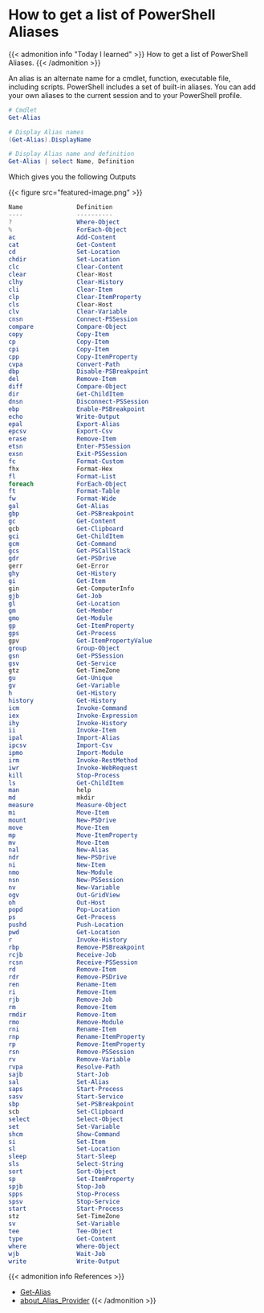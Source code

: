# How to get a list of PowerShell Aliases


{{< admonition info "Today I learned" >}}
How to get a list of PowerShell Aliases.
{{< /admonition >}}

<!--more-->

An alias is an alternate name for a cmdlet, function, executable file, including scripts. PowerShell includes a set of built-in aliases. You can add your own aliases to the current session and to your PowerShell profile.

```powershell
# Cmdlet
Get-Alias

# Display Alias names
(Get-Alias).DisplayName

# Display Alias name and definition
Get-Alias | select Name, Definition
```

Which gives you the following Outputs

{{< figure src="featured-image.png" >}}

```powershell
Name               Definition
----               ----------
?                  Where-Object
%                  ForEach-Object
ac                 Add-Content
cat                Get-Content
cd                 Set-Location
chdir              Set-Location
clc                Clear-Content
clear              Clear-Host
clhy               Clear-History
cli                Clear-Item
clp                Clear-ItemProperty
cls                Clear-Host
clv                Clear-Variable
cnsn               Connect-PSSession
compare            Compare-Object
copy               Copy-Item
cp                 Copy-Item
cpi                Copy-Item
cpp                Copy-ItemProperty
cvpa               Convert-Path
dbp                Disable-PSBreakpoint
del                Remove-Item
diff               Compare-Object
dir                Get-ChildItem
dnsn               Disconnect-PSSession
ebp                Enable-PSBreakpoint
echo               Write-Output
epal               Export-Alias
epcsv              Export-Csv
erase              Remove-Item
etsn               Enter-PSSession
exsn               Exit-PSSession
fc                 Format-Custom
fhx                Format-Hex
fl                 Format-List
foreach            ForEach-Object
ft                 Format-Table
fw                 Format-Wide
gal                Get-Alias
gbp                Get-PSBreakpoint
gc                 Get-Content
gcb                Get-Clipboard
gci                Get-ChildItem
gcm                Get-Command
gcs                Get-PSCallStack
gdr                Get-PSDrive
gerr               Get-Error
ghy                Get-History
gi                 Get-Item
gin                Get-ComputerInfo
gjb                Get-Job
gl                 Get-Location
gm                 Get-Member
gmo                Get-Module
gp                 Get-ItemProperty
gps                Get-Process
gpv                Get-ItemPropertyValue
group              Group-Object
gsn                Get-PSSession
gsv                Get-Service
gtz                Get-TimeZone
gu                 Get-Unique
gv                 Get-Variable
h                  Get-History
history            Get-History
icm                Invoke-Command
iex                Invoke-Expression
ihy                Invoke-History
ii                 Invoke-Item
ipal               Import-Alias
ipcsv              Import-Csv
ipmo               Import-Module
irm                Invoke-RestMethod
iwr                Invoke-WebRequest
kill               Stop-Process
ls                 Get-ChildItem
man                help
md                 mkdir
measure            Measure-Object
mi                 Move-Item
mount              New-PSDrive
move               Move-Item
mp                 Move-ItemProperty
mv                 Move-Item
nal                New-Alias
ndr                New-PSDrive
ni                 New-Item
nmo                New-Module
nsn                New-PSSession
nv                 New-Variable
ogv                Out-GridView
oh                 Out-Host
popd               Pop-Location
ps                 Get-Process
pushd              Push-Location
pwd                Get-Location
r                  Invoke-History
rbp                Remove-PSBreakpoint
rcjb               Receive-Job
rcsn               Receive-PSSession
rd                 Remove-Item
rdr                Remove-PSDrive
ren                Rename-Item
ri                 Remove-Item
rjb                Remove-Job
rm                 Remove-Item
rmdir              Remove-Item
rmo                Remove-Module
rni                Rename-Item
rnp                Rename-ItemProperty
rp                 Remove-ItemProperty
rsn                Remove-PSSession
rv                 Remove-Variable
rvpa               Resolve-Path
sajb               Start-Job
sal                Set-Alias
saps               Start-Process
sasv               Start-Service
sbp                Set-PSBreakpoint
scb                Set-Clipboard
select             Select-Object
set                Set-Variable
shcm               Show-Command
si                 Set-Item
sl                 Set-Location
sleep              Start-Sleep
sls                Select-String
sort               Sort-Object
sp                 Set-ItemProperty
spjb               Stop-Job
spps               Stop-Process
spsv               Stop-Service
start              Start-Process
stz                Set-TimeZone
sv                 Set-Variable
tee                Tee-Object
type               Get-Content
where              Where-Object
wjb                Wait-Job
write              Write-Output
```

{{< admonition info References >}}
<!---
:(far fa-bookmark fa-fw): Bookmark this page for easy future reference!
--->
- [Get-Alias](https://docs.microsoft.com/en-us/powershell/module/microsoft.powershell.utility/get-alias?view=powershell-7.1)
- [about_Alias_Provider](https://docs.microsoft.com/en-us/powershell/module/microsoft.powershell.core/about/about_alias_provider?view=powershell-7.1)
{{< /admonition >}}

